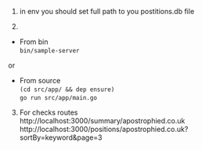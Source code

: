 1) in env you should set full path to you postitions.db file           
           
2)           
- From bin            
`bin/sample-server`           
               
or           
           
- From source           
`(cd src/app/ && dep ensure)`           
`go run src/app/main.go`           

3) For checks routes            
http://localhost:3000/summary/apostrophied.co.uk           
http://localhost:3000/positions/apostrophied.co.uk?sortBy=keyword&page=3           
